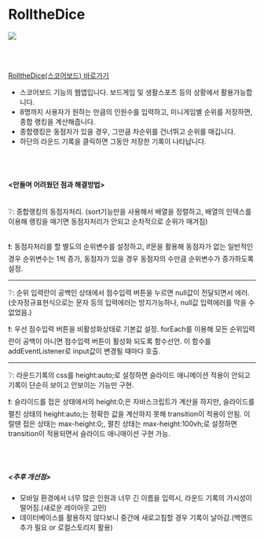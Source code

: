 # RolltheDice
<img src="https://img.shields.io/badge/JavaScript-F7DF1E?style=flat&logo=JavaScript&logoColor=white"/>

<br/><br/>

[RolltheDice(스코어보드) 바로가기](https://woot9009.github.io/RolltheDice/)

- 스코어보드 기능의 웹앱입니다. 보드게임 및 생활스포츠 등의 상황에서 활용가능합니다.
- 8명까지 사용자가 원하는 만큼의 인원수를 입력하고, 미니게임별 순위를 저장하면, 종합 랭킹을 계산해줍니다.
- 종합랭킹은 동점자가 있을 경우, 그만큼 차순위를 건너뛰고 순위를 매깁니다.
- 하단의 라운드 기록을 클릭하면 그동안 저장한 기록이 나타납니다.

<br/><br/>

#### <만들며 어려웠던 점과 해결방법>
<br/>
❔: 종합랭킹의 동점자처리. (sort기능만을 사용해서 배열을 정렬하고, 배열의 인덱스를 이용해 랭킹을 매기면 동점자처리가 안되고 순차적으로 순위가 매겨짐)
<br/><br/>

❗: 동점자처리를 할 별도의 순위변수를 설정하고, if문을 활용해 동점자가 없는 일반적인 경우 순위변수는 1씩 증가, 동점자가 있을 경우 동점자의 수만큼 순위변수가 증가하도록 설정.
___

❔: 순위 입력란이 공백인 상태에서 점수입력 버튼을 누르면 null값이 전달되면서 에러.(숫자정규표현식으로는 문자 등의 입력에러는 방지가능하나, null값 입력에러를 막을 수 없었음.)

❗: 우선 점수입력 버튼을 비활성화상태로 기본값 설정. forEach를 이용해 모든 순위입력란이 공백이 아니면 점수입력 버튼이 활성화 되도록 함수선언. 이 함수를 addEventListener로 input값이 변경될 때마다 호출.
___

❔: 라운드기록의 css를 height:auto;로 설정하면 슬라이드 애니메이션 적용이 안되고 기록이 단순히 보이고 안보이는 기능만 구현.

❗: 슬라이드를 접은 상태에서의 height:0;은 자바스크립트가 계산을 하지만, 슬라이드를 펼친 상태의 height:auto;는 정확한 값을 계산하지 못해 transition이 적용이 안됨.
이럴땐 접은 상태는 max-height:0;, 펼친 상태는 max-height:100vh;로 설정하면 transition이 적용되면서 슬라이드 애니매이션 구현 가능.

<br/><br/>

##### <추후 개선점>
- 모바일 환경에서 너무 많은 인원과 너무 긴 이름을 입력시, 라운드 기록의 가시성이 떨어짐.(새로운 레이아웃 고민)
- 데이터베이스를 활용하지 않다보니 중간에 새로고침할 경우 기록이 날아감.(백엔드 추가 필요 or 로컬스토리지 활용)
